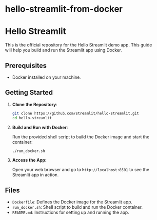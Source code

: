 # hello-streamlit-from-docker
# Hello Streamlit

This is the official repository for the Hello Streamlit demo app. This guide will help you build and run the Streamlit app using Docker.

## Prerequisites

- Docker installed on your machine.

## Getting Started

1. **Clone the Repository**:

    ```sh
    git clone https://github.com/streamlit/hello-streamlit.git
    cd hello-streamlit
    ```

2. **Build and Run with Docker**:

    Run the provided shell script to build the Docker image and start the container:

    ```sh
    ./run_docker.sh
    ```

3. **Access the App**:

    Open your web browser and go to `http://localhost:8501` to see the Streamlit app in action.

## Files

- `Dockerfile`: Defines the Docker image for the Streamlit app.
- `run_docker.sh`: Shell script to build and run the Docker container.
- `README.md`: Instructions for setting up and running the app.
